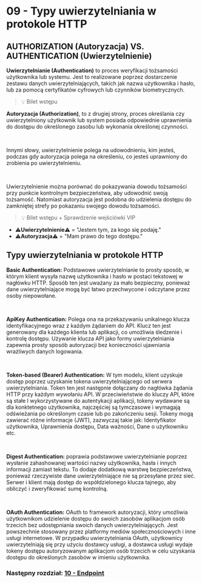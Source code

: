 # 09 - Typy uwierzytelniania w protokole HTTP

## AUTHORIZATION (Autoryzacja) VS. AUTHENTICATION (Uwierzytelnienie)

**Uwierzytelnianie (Authentication)** to proces weryfikacji tożsamości użytkownika lub systemu.
Jest to realizowane poprzez dostarczenie zestawu danych uwierzytelniających, takich jak nazwa
użytkownika i hasło, lub za pomocą certyfikatów cyfrowych lub czynników biometrycznych.

> 💡 Bilet wstępu

**Autoryzacja (Authorization)**, to z drugiej strony, proces określania czy uwierzytelniony
użytkownik lub system posiada odpowiednie uprawnienia do dostępu do określonego zasobu
lub wykonania określonej czynności.

<br>

Innymi słowy, uwierzytelnienie polega na udowodnieniu, kim jesteś, podczas gdy autoryzacja
polega na określeniu, co jesteś uprawniony do zrobienia po uwierzytelnieniu.

<br>

Uwierzytelnienie można porównać do pokazywania dowodu tożsamości przy punkcie
kontrolnym bezpieczeństwa, aby udowodnić swoją tożsamość. Natomiast autoryzacja jest
podobna do udzielenia dostępu do zamkniętej strefy po pokazaniu swojego dowodu
tożsamości.

> 💡 Bilet wstępu + Sprawdzenie wejściówki VIP

* ⚠️**Uwierzytelnienie**⚠️ = "Jestem tym, za kogo się podaję."
* ⚠️**Autoryzacja**⚠️ = "Mam prawo do tego dostępu."

## Typy uwierzytelniania w protokole HTTP

**Basic Authentication:** Podstawowe uwierzytelnianie to prosty sposób, w którym klient wysyła nazwę
użytkownika i hasło w postaci tekstowej w nagłówku HTTP. Sposób ten jest uważany za mało bezpieczny,
ponieważ dane uwierzytelniające mogą być łatwo przechwycone i odczytane przez osoby niepowołane.

<br>

**ApiKey Authentication:** Polega ona na przekazywaniu unikalnego klucza identyfikacyjnego wraz z
każdym żądaniem do API. Klucz ten jest generowany dla każdego klienta lub aplikacji, co umożliwia
śledzenie i kontrolę dostępu. Używanie klucza API jako formy uwierzytelniania zapewnia prosty sposób
autoryzacji bez konieczności ujawniania wrażliwych danych logowania.

<br>

**Token-based (Bearer) Authentication:** W tym modelu, klient uzyskuje dostęp poprzez uzyskanie tokena
uwierzytelniającego od serwera uwierzytelniania. Token ten jest następnie dołączany do nagłówka
żądania HTTP przy każdym wywołaniu API. W przeciwieństwie do kluczy API, które są stałe I
wykorzystywane do autentykacji aplikacji, tokeny wydawane są dla konktetnego użytkownika,
najczęściej są tymczasowe i wymagają odświeżania po określonym czasie lub po zakończeniu sesji.
Tokeny mogą zawierać różne informacje (JWT), zazwyczaj takie jak: Identyfikator użytkownika,
Uprawnienia dostępu, Data ważności, Dane o użytkowniku etc.

<br>

**Digest Authentication:** poprawia podstawowe uwierzytelnianie poprzez wysłanie
zahashowanej wartości nazwy użytkownika, hasła i innych informacji zamiast tekstu. To
dodaje dodatkową warstwę bezpieczeństwa, ponieważ rzeczywiste dane
uwierzytelniające nie są przesyłane przez sieć. Serwer i klient mają dostęp do
współdzielonego klucza tajnego, aby obliczyć i zweryfikować sumę kontrolną.

<br>

**OAuth Authentication:** OAuth to framework autoryzacji, który umożliwia użytkownikom
udzielenie dostępu do swoich zasobów aplikacjom osób trzecich bez udostępniania
swoich danych uwierzytelniających. Jest powszechnie stosowany przez platformy mediów
społecznościowych i inne usługi internetowe. W przypadku uwierzytelniania OAuth,
użytkownicy uwierzytelniają się przy użyciu dostawcy usługi, a dostawca usługi wydaje
tokeny dostępu autoryzowanym aplikacjom osób trzecich w celu uzyskania dostępu do
określonych zasobów w imieniu użytkownika.

### Następny rozdział: [10 - Endpoint](10-endpoint.md)